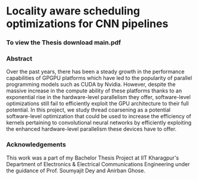 #   Locality aware scheduling optimizations for CNN pipelines

### To view the Thesis download main.pdf 


### Abstract 

Over the past years, there has been a steady growth in the performance capabilities of GPGPU platforms which have led to the popularity of parallel programming models such as CUDA by Nvidia. However, despite the massive increase in the compute ability of these platforms thanks to an exponential rise in the hardware-level parallelism they offer, software-level optimizations still fail to efficiently exploit the GPU architecture to their full potential. In this project, we study thread coarsening as a potential software-level optimization that could be used to increase the efficiency of kernels pertaining to convolutional neural networks by efficiently exploiting the enhanced hardware-level parallelism these devices have to offer.

### Acknowledgements 

This work was a part of my Bachelor Thesis Project at IIT Kharagpur's Department of Electronics & Electrical Communications Engineering under the guidance of Prof. Soumyajit Dey and Anirban Ghose. 
